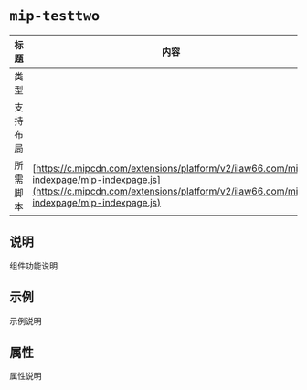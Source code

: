 # `mip-testtwo`

标题|内容
----|----
类型|
支持布局|
所需脚本| [https://c.mipcdn.com/extensions/platform/v2/ilaw66.com/mip-indexpage/mip-indexpage.js](https://c.mipcdn.com/extensions/platform/v2/ilaw66.com/mip-indexpage/mip-indexpage.js)

## 说明

组件功能说明

## 示例

示例说明

## 属性

属性说明
